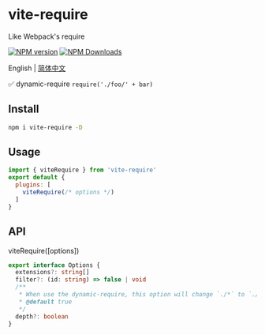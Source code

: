 # vite-require

Like Webpack's require

[![NPM version](https://img.shields.io/npm/v/vite-require.svg)](https://npmjs.org/package/vite-require)
[![NPM Downloads](https://img.shields.io/npm/dm/vite-require.svg?style=flat)](https://npmjs.org/package/vite-require)

English | [简体中文](https://github.com/vite-plugin/vite-require/blob/main/README.zh-CN.md)

✅ dynamic-require `require('./foo/' + bar)`  

## Install

```bash
npm i vite-require -D
```

## Usage

```js
import { viteRequire } from 'vite-require'
export default {
  plugins: [
    viteRequire(/* options */)
  ]
}
```

## API

viteRequire([options])

```ts
export interface Options {
  extensions?: string[]
  filter?: (id: string) => false | void
  /**
   * When use the dynamic-require, this option will change `./*` to `./** /*`
   * @default true
   */
  depth?: boolean
}
```
